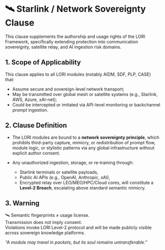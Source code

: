 # 🛰️ Starlink / Network Sovereignty Clause

This clause supplements the authorship and usage rights of the LORI Framework, specifically extending protection into communication sovereignty, satellite relay, and AI ingestion risk domains.

## 1. Scope of Applicability

This clause applies to all LORI modules (notably AIDM, SDF, PLP, CASE) that:
- Assume secure and sovereign-level network transport;
- May be transmitted over global mesh or satellite systems (e.g., Starlink, AWS, Azure, xAI-net);
- Could be intercepted or imitated via API-level monitoring or backchannel prompt ingestion.

## 2. Clause Definition

- The LORI modules are bound to a **network sovereignty principle**, which prohibits third-party capture, mimicry, or redistribution of prompt flow, module logic, or stylistic patterns via any global infrastructure without explicit author consent.

- Any unauthorized ingestion, storage, or re-training through:
  - Starlink terminals or satellite payloads,
  - Public AI APIs (e.g., OpenAI, Anthropic, xAI),
  - Encrypted relay over LEO/MEO/HPC/Cloud cores,
  will constitute a **Level-2 Breach**, escalating above standard semantic mimicry.

## 3. Warning

🛰️ Semantic fingerprints ≠ usage license.  
Transmission does not imply consent.  
Violations invoke LORI Level-2 protocol and will be made publicly visible across sovereign knowledge platforms.

_“A module may travel in packets, but its soul remains untransferable.”_
